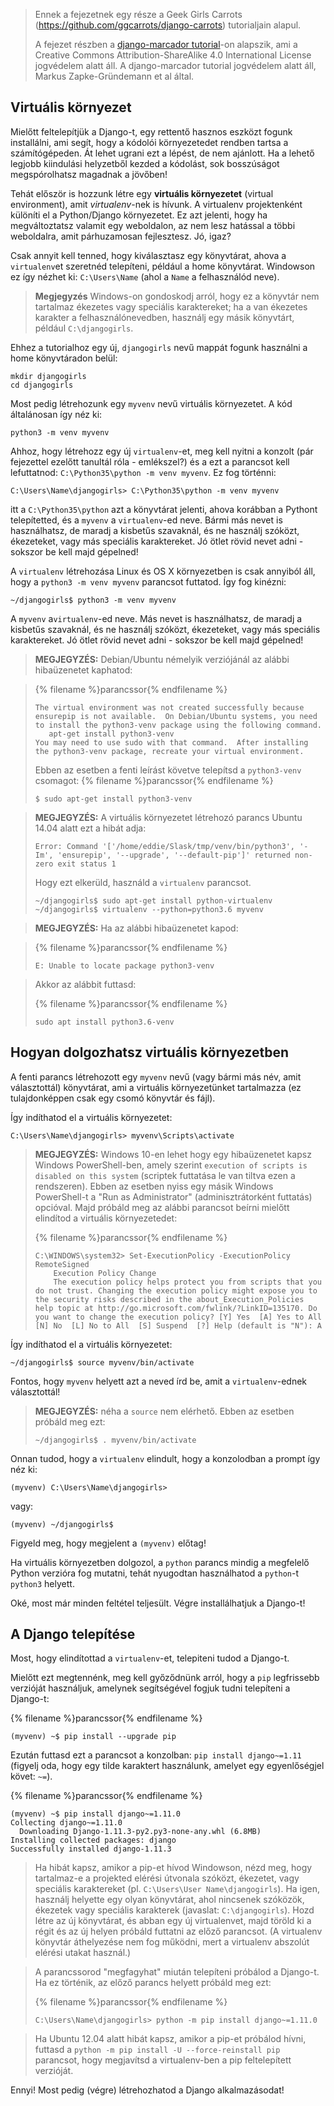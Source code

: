 > Ennek a fejezetnek egy része a Geek Girls Carrots (https://github.com/ggcarrots/django-carrots) tutorialjain alapul.
> 
> A fejezet részben a [django-marcador tutorial](http://django-marcador.keimlink.de/)-on alapszik, ami a Creative Commons Attribution-ShareAlike 4.0 International License jogvédelem alatt áll. A django-marcador tutorial jogvédelem alatt áll, Markus Zapke-Gründemann et al által.

## Virtuális környezet

Mielőtt feltelepítjük a Django-t, egy rettentő hasznos eszközt fogunk installálni, ami segít, hogy a kódolói környezetedet rendben tartsa a számítógépeden. Át lehet ugrani ezt a lépést, de nem ajánlott. Ha a lehető legjobb kiindulási helyzetből kezded a kódolást, sok bosszúságot megspórolhatsz magadnak a jövőben!

Tehát először is hozzunk létre egy **virtuális környezetet** (virtual environment), amit *virtualenv*-nek is hívunk. A virtualenv projektenként különíti el a Python/Django környezetet. Ez azt jelenti, hogy ha megváltoztatsz valamit egy weboldalon, az nem lesz hatással a többi weboldalra, amit párhuzamosan fejlesztesz. Jó, igaz?

Csak annyit kell tenned, hogy kiválasztasz egy könyvtárat, ahova a `virtualenv`et szeretnéd telepíteni, például a home könyvtárat. Windowson ez így nézhet ki: `C:\Users\Name` (ahol a `Name` a felhasználód neve).

> __Megjegyzés__ Windows-on gondoskodj arról, hogy ez a könyvtár nem tartalmaz ékezetes vagy speciális karaktereket; ha a van ékezetes karakter a felhasználónevedben, használj egy másik könyvtárt, például `C:\djangogirls`.

Ehhez a tutorialhoz egy új, `djangogirls` nevű mappát fogunk használni a home könyvtáradon belül:

    mkdir djangogirls
    cd djangogirls
    

Most pedig létrehozunk egy `myvenv` nevű virtuális környezetet. A kód általánosan így néz ki:

    python3 -m venv myvenv
    

<!--sec data-title="Windows" data-id="virtualenv_installation_windows"
data-collapse=true ces-->

Ahhoz, hogy létrehozz egy új `virtualenv`-et, meg kell nyitni a konzolt (pár fejezettel ezelőtt tanultál róla - emlékszel?) és a ezt a parancsot kell lefuttatnod: `C:\Python35\python -m venv myvenv`. Ez fog történni:

    C:\Users\Name\djangogirls> C:\Python35\python -m venv myvenv
    

itt a `C:\Python35\python` azt a könyvtárat jelenti, ahova korábban a Pythont telepítetted, és a `myvenv` a `virtualenv`-ed neve. Bármi más nevet is használhatsz, de maradj a kisbetűs szavaknál, és ne használj szóközt, ékezeteket, vagy más speciális karaktereket. Jó ötlet rövid nevet adni - sokszor be kell majd gépelned!

<!--endsec-->

<!--sec data-title="Linux és OS X" data-id="virtualenv_installation_linuxosx"
data-collapse=true ces-->

A `virtualenv` létrehozása Linux és OS X környezetben is csak annyiból áll, hogy a `python3 -m venv myvenv` parancsot futtatod. Így fog kinézni:

    ~/djangogirls$ python3 -m venv myvenv
    

A `myvenv` a`virtualenv`-ed neve. Más nevet is használhatsz, de maradj a kisbetűs szavaknál, és ne használj szóközt, ékezeteket, vagy más speciális karaktereket. Jó ötlet rövid nevet adni - sokszor be kell majd gépelned!

> **MEGJEGYZÉS:** Debian/Ubuntu némelyik verziójánál az alábbi hibaüzenetet kaphatod:

>{% filename %}parancssor{% endfilename %}
>```
>The virtual environment was not created successfully because ensurepip is not available.  On Debian/Ubuntu systems, you need to install the python3-venv package using the following command.
>    apt-get install python3-venv
>You may need to use sudo with that command.  After installing the python3-venv package, recreate your virtual environment.
>```
>
> Ebben az esetben a fenti leírást követve telepítsd a `python3-venv` csomagot:
>{% filename %}parancssor{% endfilename %}
>```
>$ sudo apt-get install python3-venv
>```

> **MEGJEGYZÉS:** A virtuális környezetet létrehozó parancs Ubuntu 14.04 alatt ezt a hibát adja:
> 
>     Error: Command '['/home/eddie/Slask/tmp/venv/bin/python3', '-Im', 'ensurepip', '--upgrade', '--default-pip']' returned non-zero exit status 1
>     
> 
> Hogy ezt elkerüld, használd a `virtualenv` parancsot.
> 
>     ~/djangogirls$ sudo apt-get install python-virtualenv
>     ~/djangogirls$ virtualenv --python=python3.6 myvenv
>     

> **MEGJEGYZÉS:** Ha az alábbi hibaüzenetet kapod:

>{% filename %}parancssor{% endfilename %}
>```
>E: Unable to locate package python3-venv
>```

> Akkor az alábbit futtasd:
>
>{% filename %}parancssor{% endfilename %}
>```
>sudo apt install python3.6-venv
>```

<!--endsec-->

## Hogyan dolgozhatsz virtuális környezetben

A fenti parancs létrehozott egy `myvenv` nevű (vagy bármi más név, amit választottál) könyvtárat, ami a virtuális környezetünket tartalmazza (ez tulajdonképpen csak egy csomó könyvtár és fájl).

<!--sec data-title="Windows" data-id="virtualenv_windows"
data-collapse=true ces-->

Így indíthatod el a virtuális környezetet:

    C:\Users\Name\djangogirls> myvenv\Scripts\activate
    
> __MEGJEGYZÉS:__ Windows 10-en lehet hogy egy hibaüzenetet kapsz Windows PowerShell-ben, amely szerint `execution of scripts is disabled on this system` (scriptek futtatása le van tiltva ezen a rendszeren). Ebben az esetben nyiss egy másik Windows PowerShell-t a "Run as Administrator" (adminisztrátorként futtatás) opcióval.  Majd próbáld meg az alábbi parancsot beírni mielőtt elindítod a virtuális környezetedet:
>
>{% filename %}parancssor{% endfilename %}
>```
>C:\WINDOWS\system32> Set-ExecutionPolicy -ExecutionPolicy RemoteSigned
>     Execution Policy Change
>     The execution policy helps protect you from scripts that you do not trust. Changing the execution policy might expose you to the security risks described in the about_Execution_Policies help topic at http://go.microsoft.com/fwlink/?LinkID=135170. Do you want to change the execution policy? [Y] Yes  [A] Yes to All  [N] No  [L] No to All  [S] Suspend  [?] Help (default is "N"): A
>```

<!--endsec-->

<!--sec data-title="Linux and OS X" data-id="virtualenv_linuxosx"
data-collapse=true ces-->

Így indíthatod el a virtuális környezetet:

    ~/djangogirls$ source myvenv/bin/activate
    

Fontos, hogy `myvenv` helyett azt a neved írd be, amit a `virtualenv`-ednek választottál!

> **MEGJEGYZÉS:** néha a `source` nem elérhető. Ebben az esetben próbáld meg ezt:
> 
>     ~/djangogirls$ . myvenv/bin/activate
>     

Onnan tudod, hogy a `virtualenv` elindult, hogy a konzolodban a prompt így néz ki:

    (myvenv) C:\Users\Name\djangogirls>
    

vagy:

    (myvenv) ~/djangogirls$
    
<!--endsec-->

Figyeld meg, hogy megjelent a `(myvenv)` előtag!

Ha virtuális környezetben dolgozol, a `python` parancs mindig a megfelelő Python verzióra fog mutatni, tehát nyugodtan használhatod a `python`-t `python3` helyett.

Oké, most már minden feltétel teljesült. Végre installálhatjuk a Django-t!

## A Django telepítése

Most, hogy elindítottad a `virtualenv`-et, telepiteni tudod a Django-t.

Mielőtt ezt megtennénk, meg kell győződnünk arról, hogy a `pip` legfrissebb verzióját használjuk, amelynek segítségével fogjuk tudni telepíteni a Django-t:

{% filename %}parancssor{% endfilename %}
```
(myvenv) ~$ pip install --upgrade pip
```

Ezután futtasd ezt a parancsot a konzolban: `pip install django~=1.11` (figyelj oda, hogy egy tilde karaktert használunk, amelyet egy egyenlőségjel követ: `~=`).

{% filename %}parancssor{% endfilename %}
```
(myvenv) ~$ pip install django~=1.11.0
Collecting django~=1.11.0
  Downloading Django-1.11.3-py2.py3-none-any.whl (6.8MB)
Installing collected packages: django
Successfully installed django-1.11.3
```

<!--sec data-title="Windowson" data-id="django_err_windows"
data-collapse=true ces-->

> Ha hibát kapsz, amikor a pip-et hívod Windowson, nézd meg, hogy tartalmaz-e a projekted elérési útvonala szóközt, ékezetet, vagy speciális karaktereket (pl. `C:\Users\User Name\djangogirls`). Ha igen, használj helyette egy olyan könyvtárat, ahol nincsenek szóközök, ékezetek vagy speciális karakterek (javaslat: `C:\djangogirls`). Hozd létre az új könyvtárat, és abban egy új virtualenvet, majd töröld ki a régit és az új helyen próbáld futtatni az előző parancsot. (A virtualenv könyvtár áthelyezése nem fog működni, mert a virtualenv abszolút elérési utakat használ.)

<!--endsec-->

<!--sec data-title="Windows 8 és Windows 10" data-id="django_err_windows8and10"
data-collapse=true ces-->

> A parancssorod "megfagyhat" miután telepíteni próbálod a Django-t. Ha ez történik, az előző parancs helyett próbáld meg ezt:
>
>{% filename %}parancssor{% endfilename %}
>```
>C:\Users\Name\djangogirls> python -m pip install django~=1.11.0
>```

<!--endsec-->

<!--sec data-title="Linux" data-id="django_err_linux"
data-collapse=true ces-->

> Ha Ubuntu 12.04 alatt hibát kapsz, amikor a pip-et próbálod hívni, futtasd a `python -m pip install -U --force-reinstall pip` parancsot, hogy megjavítsd a virtualenv-ben a pip feltelepített verzióját.

<!--endsec-->

Ennyi! Most pedig (végre) létrehozhatod a Django alkalmazásodat!
